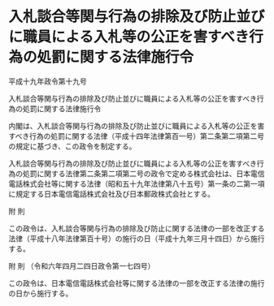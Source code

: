 # 入札談合等関与行為の排除及び防止並びに職員による入札等の公正を害すべき行為の処罰に関する法律施行令

平成十九年政令第十九号

入札談合等関与行為の排除及び防止並びに職員による入札等の公正を害すべき行為の処罰に関する法律施行令

内閣は、入札談合等関与行為の排除及び防止並びに職員による入札等の公正を害すべき行為の処罰に関する法律（平成十四年法律第百一号）第二条第二項第二号の規定に基づき、この政令を制定する。

入札談合等関与行為の排除及び防止並びに職員による入札等の公正を害すべき行為の処罰に関する法律第二条第二項第二号の政令で定める株式会社は、日本電信電話株式会社等に関する法律（昭和五十九年法律第八十五号）第一条の二第一項に規定する日本電信電話株式会社及び日本郵政株式会社とする。

附 則

この政令は、入札談合等関与行為の排除及び防止に関する法律の一部を改正する法律（平成十八年法律第百十号）の施行の日（平成十九年三月十四日）から施行する。

附 則 （令和六年四月二四日政令第一七四号）

この政令は、日本電信電話株式会社等に関する法律の一部を改正する法律の施行の日から施行する。
